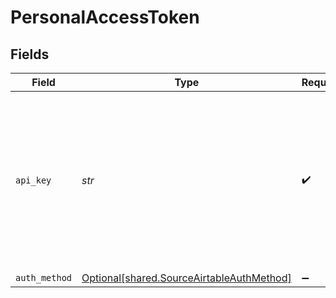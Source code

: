 # PersonalAccessToken


## Fields

| Field                                                                                                                                                                                                       | Type                                                                                                                                                                                                        | Required                                                                                                                                                                                                    | Description                                                                                                                                                                                                 | Example                                                                                                                                                                                                     |
| ----------------------------------------------------------------------------------------------------------------------------------------------------------------------------------------------------------- | ----------------------------------------------------------------------------------------------------------------------------------------------------------------------------------------------------------- | ----------------------------------------------------------------------------------------------------------------------------------------------------------------------------------------------------------- | ----------------------------------------------------------------------------------------------------------------------------------------------------------------------------------------------------------- | ----------------------------------------------------------------------------------------------------------------------------------------------------------------------------------------------------------- |
| `api_key`                                                                                                                                                                                                   | *str*                                                                                                                                                                                                       | :heavy_check_mark:                                                                                                                                                                                          | The Personal Access Token for the Airtable account. See the <a href="https://airtable.com/developers/web/guides/personal-access-tokens">Support Guide</a> for more information on how to obtain this token. | key1234567890                                                                                                                                                                                               |
| `auth_method`                                                                                                                                                                                               | [Optional[shared.SourceAirtableAuthMethod]](../../models/shared/sourceairtableauthmethod.md)                                                                                                                | :heavy_minus_sign:                                                                                                                                                                                          | N/A                                                                                                                                                                                                         |                                                                                                                                                                                                             |